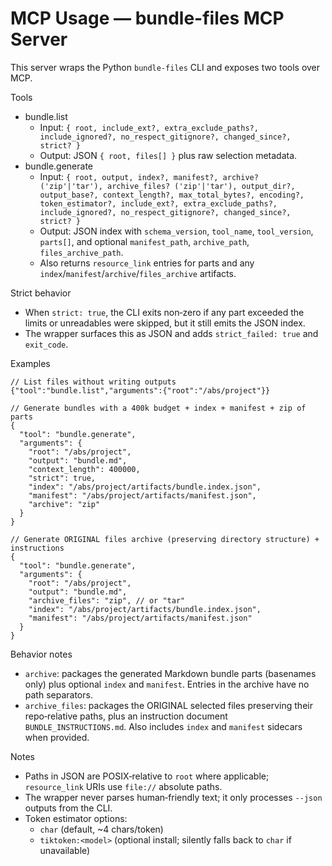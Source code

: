 # MCP Usage — bundle-files MCP Server

This server wraps the Python `bundle-files` CLI and exposes two tools over MCP.

Tools
- bundle.list
  - Input: `{ root, include_ext?, extra_exclude_paths?, include_ignored?, no_respect_gitignore?, changed_since?, strict? }`
  - Output: JSON `{ root, files[] }` plus raw selection metadata.
- bundle.generate
  - Input: `{ root, output, index?, manifest?, archive? ('zip'|'tar'), archive_files? ('zip'|'tar'), output_dir?, output_base?, context_length?, max_total_bytes?, encoding?, token_estimator?, include_ext?, extra_exclude_paths?, include_ignored?, no_respect_gitignore?, changed_since?, strict? }`
  - Output: JSON index with `schema_version`, `tool_name`, `tool_version`, `parts[]`, and optional `manifest_path`, `archive_path`, `files_archive_path`.
  - Also returns `resource_link` entries for parts and any `index`/`manifest`/`archive`/`files_archive` artifacts.

Strict behavior
- When `strict: true`, the CLI exits non‑zero if any part exceeded the limits or unreadables were skipped, but it still emits the JSON index.
- The wrapper surfaces this as JSON and adds `strict_failed: true` and `exit_code`.

Examples
```jsonc
// List files without writing outputs
{"tool":"bundle.list","arguments":{"root":"/abs/project"}}

// Generate bundles with a 400k budget + index + manifest + zip of parts
{
  "tool": "bundle.generate",
  "arguments": {
    "root": "/abs/project",
    "output": "bundle.md",
    "context_length": 400000,
    "strict": true,
    "index": "/abs/project/artifacts/bundle.index.json",
    "manifest": "/abs/project/artifacts/manifest.json",
    "archive": "zip"
  }
}

// Generate ORIGINAL files archive (preserving directory structure) + instructions
{
  "tool": "bundle.generate",
  "arguments": {
    "root": "/abs/project",
    "output": "bundle.md",
    "archive_files": "zip", // or "tar"
    "index": "/abs/project/artifacts/bundle.index.json",
    "manifest": "/abs/project/artifacts/manifest.json"
  }
}
```

Behavior notes
- `archive`: packages the generated Markdown bundle parts (basenames only) plus optional `index` and `manifest`. Entries in the archive have no path separators.
- `archive_files`: packages the ORIGINAL selected files preserving their repo‑relative paths, plus an instruction document `BUNDLE_INSTRUCTIONS.md`. Also includes `index` and `manifest` sidecars when provided.

Notes
- Paths in JSON are POSIX‑relative to `root` where applicable; `resource_link` URIs use `file://` absolute paths.
- The wrapper never parses human‑friendly text; it only processes `--json` outputs from the CLI.
- Token estimator options:
  - `char` (default, ~4 chars/token)
  - `tiktoken:<model>` (optional install; silently falls back to `char` if unavailable)
